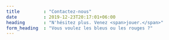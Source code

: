 ```yaml
---
title         : "Contactez-nous"
date          : 2019-12-23T20:17:01+06:00
heading       : "N'hésitez plus. Venez <span>jouer.</span>"
form_heading  : "Vous voulez les bleus ou les rouges ?"
---
```

